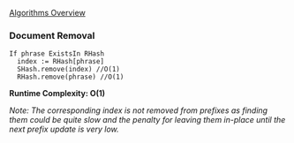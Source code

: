 [Algorithms Overview](./Algorithms.md)

### Document Removal

```
If phrase ExistsIn RHash
  index := RHash[phrase]
  SHash.remove(index) //O(1)
  RHash.remove(phrase) //O(1)
```

**Runtime Complexity: O(1)**

_Note: The corresponding index is not removed from prefixes as finding them could be quite slow and the penalty for leaving them in-place until the next prefix update is very low._